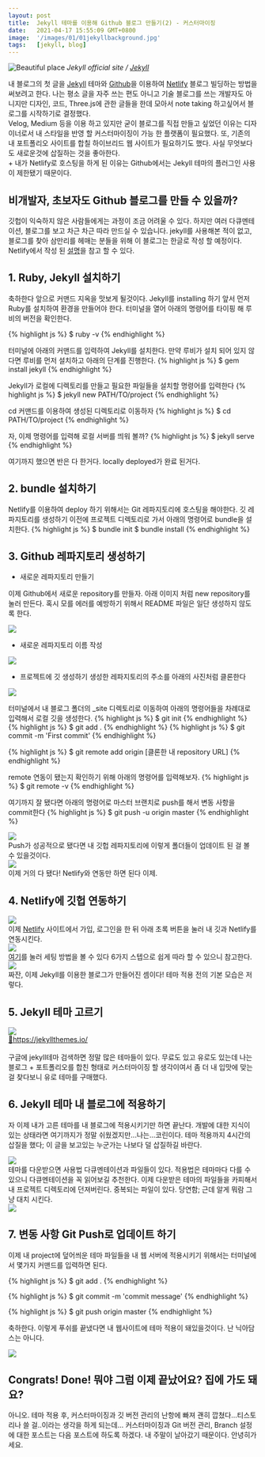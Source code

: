 ```yaml
---
layout: post
title:  Jekyll 테마를 이용해 Github 블로그 만들기(2) - 커스터마이징
date:   2021-04-17 15:55:09 GMT+0800
image:  '/images/01/01jekyllbackground.jpg'
tags:   [jekyll, blog]
---
```


![Beautiful place]({{site.baseurl}}/images/01/01jekyllbackground.jpg)
*Jekyll official site / [Jekyll](https://jekyllrb.com/)*


내 블로그의 첫 글을 <a href="https://jekyllrb.com/">Jekyll</a> 테마와 <a href="https://github.com/">Github</a>을 이용하여 <a href="https://www.netlify.com/">Netlify</a> 블로그 빌딩하는 방법을 써보려고 한다. 나는 평소 글을 자주 쓰는 편도 아니고 기술 블로그를 쓰는 개발자도 아니지만 디자인, 코드, Three.js에 관한 글들을 한데 모아서 note taking 하고싶어서 블로그를 시작하기로 결정했다.<br>Velog, Medium 등을 이용 하고 있지만 굳이 블로그를 직접 만들고 싶었던 이유는 디자이너로서 내 스타일을 반영 할 커스터마이징이 가능 한 플랫폼이 필요했다. 또, 기존의 내 포트폴리오 사이트를 합칠 하이브리드 웹 사이트가 필요하기도 했다. 사실 무엇보다도 새로운것에 삽질하는 것을 좋아한다.<br>+ 내가 Netlify로 호스팅을 하게 된 이유는 Github에서는 Jekyll 테마의 플러그인 사용이 제한됐기 때문이다.

## 비개발자, 초보자도 Github 블로그를 만들 수 있을까?
깃헙이 익숙하지 않은 사람들에게는 과정이 조금 어려울 수 있다. 하지만 여러 다큐멘테이션, 블로그를 보고 차근 차근 따라 만드실 수 있습니다. jekyll를 사용해본 적이 없고, 블로그를 찾아 삼만리를 헤매는 분들을 위해 이 블로그는 한글로 작성 할 예정이다. Netlify에서 작성 된 <a href="https://www.netlify.com/blog/2020/04/02/a-step-by-step-guide-jekyll-4.0-on-netlify/#step-2-link-to-your-github">설명</a>을 참고 할 수 있다.

## 1. Ruby, Jekyll 설치하기
축하한다 앞으로 커맨드 지옥을 맛보게 될것이다. Jekyll를 installing 하기 앞서 먼저 Ruby를 설치하여 환경을 만들어야 한다. 터미널을 열어 아래의 명령어를 타이핑 해 루비의 버전을 확인한다.

{% highlight js %}
$ ruby -v
{% endhighlight %}

터미널에 아래의 커맨드를 입력하여 Jekyll를 설치한다. 만약 루비가 설치 되어 있지 않다면 루비를 먼저 설치하고 아래의 단계를 진행한다.
{% highlight js %}
$ gem install jekyll
{% endhighlight %}

Jekyll가 로컬에 디렉토리를 만들고 필요한 파일들을 설치할 명령어를 입력한다
{% highlight js %}
$ jekyll new PATH/TO/project
{% endhighlight %}

cd 커맨드를 이용하여 생성된 디렉토리로 이동하자
{% highlight js %}
$ cd PATH/TO/project
{% endhighlight %}

자, 이제 명령어를 입력해 로컬 서버를 띄워 볼까?
{% highlight js %}
$ jekyll serve
{% endhighlight %}

여기까지 했으면 반은 다 한거다. locally deployed가 완료 된거다.

## 2. bundle 설치하기
Netlify를 이용하여 deploy 하기 위해서는 Git 레파지토리에 호스팅을 해야한다. 깃 레파지토리를 생성하기 이전에 프로젝트 디렉토리로 가서 아래의 명령어로 bundle을 설치한다.
{% highlight js %}
$ bundle init
$ bundle install
{% endhighlight %}



## 3. Github 레파지토리 생성하기

* 새로운 레파지토리 만들기

이제 Github에서 새로운 repository를 만들자. 아래 이미지 처럼 new repository를 눌러 만든다. 혹시 모를 에러를 예방하기 위해서 README 파일은 일단 생성하지 않도록 한다.
<div class="gallery-box">
  <div class="gallery">
    <img src="/images/01/01new_repo.jpg">
  </div>
</div>

* 새로운 레파지토리 이름 작성

<div class="gallery-box">
  <div class="gallery">
    <img src="/images/01/01creatingrepo.jpg">
  </div>
</div>

* 프로젝트에 깃 생성하기
생성한 레파지토리의 주소를 아래의 사진처럼 클론한다
<div class="gallery-box">
  <div class="gallery">
    <img src="/images/01/01gitclone.jpg">
  </div>
</div>

터미널에서 내 블로그 폴더의 _site 디렉토리로 이동하여 아래의 명령어들을 차례대로 입력해서 로컬 깃을 생성한다.
{% highlight js %}
$ git init
{% endhighlight %}
{% highlight js %}
$ git add .
{% endhighlight %}
{% highlight js %}
$ git commit -m 'First commit'
{% endhighlight %}

{% highlight js %}
$ git remote add origin [클론한 내 repository URL]
{% endhighlight %}

remote 연동이 됐는지 확인하기 위해 아래의 명령어를 입력해보자.
{% highlight js %}
$ git remote -v
{% endhighlight %}

여기까지 잘 됐다면 아래의 명령어로 마스터 브랜치로 push를 해서 변동 사항을 commit한다
{% highlight js %}
$ git push -u origin master
{% endhighlight %}

<div class="gallery-box">
  <div class="gallery">
    <img src="/images/01/01commandline.jpg">
  </div>
</div>
Push가 성공적으로 됐다면 내 깃헙 레파지토리에 이렇게 폴더들이 업데이트 된 걸 볼 수 있을것이다.
<div class="gallery-box">
  <div class="gallery">
    <img src="/images/01/01gitpushed.jpg">
  </div>
</div>
이제 거의 다 됐다! Netlify와 연동만 하면 된다 이제.

## 4. Netlify에 깃헙 연동하기
<div class="gallery-box">
  <div class="gallery">
    <img src="/images/01/01netlifylogin.jpg">
  </div>
</div>
이제 <a href="https://www.netlify.com/">Netlify</a> 사이트에서 가입, 로그인을 한 뒤 아래 초록 버튼을 눌러 내 깃과 Netlify를 연동시킨다.
<div class="gallery-box">
  <div class="gallery">
    <img src="/images/01/01netlify.jpg">
  </div>
</div>
<a href="https://www.netlify.com/blog/2020/04/02/a-step-by-step-guide-jekyll-4.0-on-netlify/#step-2-link-to-your-github">여기</a>를 눌러 세팅 방법을 볼 수 있다 6가지 스텝으로 쉽게 따라 할 수 있으니 참고한다.
<div class="gallery-box">
  <div class="gallery">
    <img src="/images/01/01mydomain.jpg">
  </div>
</div>
짜잔, 이제 Jekyll를 이용한 블로그가 만들어진 셈이다! 테마 적용 전의 기본 모습은 저렇다.


## 5. Jekyll 테마 고르기
<div class="gallery-box">
  <div class="gallery">
    <img src="/images/01/01jekylltheme.jpg">
  </div>
</div>
<a href="https://jekyllthemes.io/">🔗https://jekyllthemes.io/</a><br><br>
구글에 jekyll테마 검색하면 정말 많은 테마들이 있다. 무료도 있고 유로도 있는데 나는 블로그 + 포트폴리오를 합친 형태로 커스터마이징 할 생각이여서 좀 더 내 입맛에 맞는 걸 찾다보니 유로 테마를 구매했다.

## 6. Jekyll 테마 내 블로그에 적용하기
자 이제 내가 고른 테마를 내 블로그에 적용시키기만 하면 끝난다. 개발에 대한 지식이 있는 상태라면 여기까지가 정말 쉬웠겠지만...나는...코린이다. 테마 적용까지 4시간의 삽질을 했다; 이 글을 보고있는 누군가는 나보다 덜 삽질하길 바란다.
<div class="gallery-box">
  <div class="gallery">
    <img src="/images/01/01jekyllfolder.jpg">
  </div>
</div>
테마를 다운받으면 사용법 다큐멘테이션과 파일들이 있다. 적용법은 테마마다 다를 수 있으니 다큐멘테이션을 꼭 읽어보길 추천한다. 이제 다운받은 테마의 파일들을 카피해서 내 프로젝트 디렉토리에 던져버린다. 중복되는 파일이 있다. 당연함; 근데 알게 뭐람 그냥 대치 시킨다.
<div class="gallery-box">
  <div class="gallery">
    <img src="/images/01/01copyfiles.jpg">
  </div>
</div>

## 7. 변동 사항 Git Push로 업데이트 하기
이제 내 project에 덮어씌운 테마 파일들을 내 웹 서버에 적용시키기 위해서는 터미널에서 몇가지 커맨드를 입력하면 된다.

{% highlight js %}
$ git add .
{% endhighlight %}


{% highlight js %}
$ git commit -m 'commit message'
{% endhighlight %}

{% highlight js %}
$ git push origin master
{% endhighlight %}


축하한다. 이렇게 푸쉬를 끝냈다면 내 웹사이트에 테마 적용이 돼있을것이다. 난 닉아담스는 아니다.
<div class="gallery-box">
  <div class="gallery">
    <img src="/images/01/01myblog.jpg">
  </div>
</div>

## Congrats! Done! 뭐야 그럼 이제 끝났어요? 집에 가도 돼요?
아니오. 테마 적용 후, 커스터마이징과 깃 버전 관리의 난항에 빠져 괜히 깝쳤다...티스토리나 쓸 걸..이라는 생각을 하게 되는데... 커스터마이징과 Git 버전 관리, Branch 설정에 대한 포스트는 다음 포스트에 하도록 하겠다. 내 주말이 날아갔기 때문이다. 안녕히가세요.
